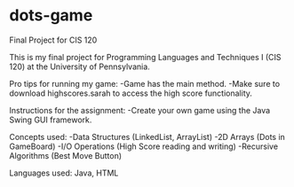 # dots-game
Final Project for CIS 120

This is my final project for Programming Languages and Techniques I (CIS 120) at the University of Pennsylvania.

Pro tips for running my game:
-Game has the main method.
-Make sure to download highscores.sarah to access the high score functionality.

Instructions for the assignment: 
-Create your own game using the Java Swing GUI framework. 

Concepts used:
-Data Structures (LinkedList, ArrayList)
-2D Arrays (Dots in GameBoard)
-I/O Operations (High Score reading and writing)
-Recursive Algorithms (Best Move Button)

Languages used: Java, HTML
